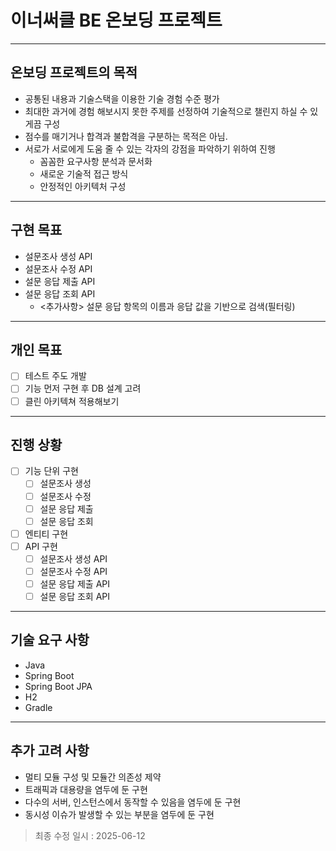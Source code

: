 # 이너써클 BE 온보딩 프로젝트

---
## 온보딩 프로젝트의 목적

- 공통된 내용과 기술스택을 이용한 기술 경험 수준 평가
- 최대한 과거에 경험 해보시지 못한 주제를 선정하여 기술적으로 챌린지 하실 수 있게끔 구성
- 점수를 매기거나 합격과 불합격을 구분하는 목적은 아님.
- 서로가 서로에게 도움 줄 수 있는 각자의 강점을 파악하기 위하여 진행
    - 꼼꼼한 요구사항 분석과 문서화
    - 새로운 기술적 접근 방식
    - 안정적인 아키텍처 구성

---
## 구현 목표

- 설문조사 생성 API
- 설문조사 수정 API
- 설문 응답 제출 API
- 설문 응답 조회 API
  - <추가사항> 설문 응답 항목의 이름과 응답 값을 기반으로 검색(필터링)

---
## 개인 목표
- [ ] 테스트 주도 개발
- [ ] 기능 먼저 구현 후 DB 설계 고려
- [ ] 클린 아키텍쳐 적용해보기

---
## 진행 상황
- [ ] 기능 단위 구현
  - [ ] 설문조사 생성
  - [ ] 설문조사 수정
  - [ ] 설문 응답 제출
  - [ ] 설문 응답 조회
- [ ] 엔티티 구현
- [ ] API 구현
  - [ ] 설문조사 생성 API
  - [ ] 설문조사 수정 API
  - [ ] 설문 응답 제출 API
  - [ ] 설문 응답 조회 API

---
## 기술 요구 사항
- Java
- Spring Boot
- Spring Boot JPA
- H2
- Gradle

---
## 추가 고려 사항
- 멀티 모듈 구성 및 모듈간 의존성 제약
- 트래픽과 대용량을 염두에 둔 구현
- 다수의 서버, 인스턴스에서 동작할 수 있음을 염두에 둔 구현
- 동시성 이슈가 발생할 수 있는 부분을 염두에 둔 구현

> 최종 수정 일시 : 2025-06-12